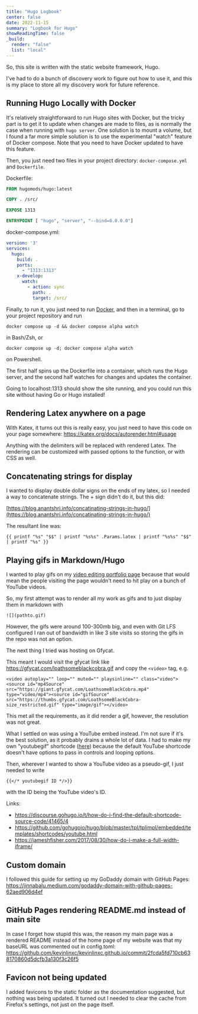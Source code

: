 ```yaml
---
title: "Hugo Logbook"
center: false
date: 2022-11-15
summary: "Logbook for Hugo"
showReadingTime: false
_build:
  render: "false"
  list: "local"
---
```

So, this site is written with the static website framework, Hugo.

I've had to do a bunch of discovery work to figure out how to use it,
and this is my place to store all my discovery work for future reference.

## Running Hugo Locally with Docker
It's relatively straightforward to run Hugo sites with Docker, but the tricky part is to get it to update when changes are made to files, as is normally the case when running
with `hugo server`. One solution is to mount a volume, but I found a far more simple solution is to use the experimental "watch" feature of Docker compose. Note that you need to have Docker updated
to have this feature.

Then, you just need two files in your project directory: `docker-compose.yml` and `Dockerfile`.

Dockerfile:
```Dockerfile
FROM hugomods/hugo:latest

COPY . /src/

EXPOSE 1313

ENTRYPOINT [ "hugo", "server", "--bind=0.0.0.0"] 
```

docker-compose.yml:
```yaml
version: '3'
services:
  hugo:
    build: .
    ports:
      - "1313:1313"
    x-develop:
      watch:
        - action: sync
          path: .
          target: /src/
```

Finally, to run it, you just need to run [Docker](https://docs.docker.com/), and then in a terminal, go to your project repository and run 

```
docker compose up -d && docker compose alpha watch
```
in Bash/Zsh, or
```
docker compose up -d; docker compose alpha watch
```
on Powershell.


The first half spins up the Dockerfile into a container, which runs the Hugo server, and the second half watches for changes and updates the container.

Going to localhost:1313 should show the site running, and you could run this site without having Go or Hugo installed!


## Rendering Latex anywhere on a page
With Katex, it turns out this is really easy, you just need to have this code on your page somewhere: https://katex.org/docs/autorender.html#usage

Anything with the delimiters will be replaced with rendered Latex. The rendering can be customized with passed options to the function, or with CSS as well.


## Concatenating strings for display
I wanted to display double dollar signs on the ends of my latex, so I needed a way to concatenate strings. The + sign didn't do it, but this did:

[https://blog.anantshri.info/concatinating-strings-in-hugo/](https://blog.anantshri.info/concatinating-strings-in-hugo/)

The resultant line was:

`{{ printf "%s" "$$" | printf "%s%s" .Params.latex | printf "%s%s" "$$" | printf "%s" }}`



## Playing gifs in Markdown/Hugo

I wanted to play gifs on my [video editing portfolio page](https://kevinlinxc.com/video_editing/) because that would mean the people visiting
the page wouldn't need to hit play on a bunch of YouTube videos.

So, my first attempt was to render all my work as gifs and to just display them in markdown with
```
![](pathto.gif)
```

However, the gifs were around 100-300mb big, and even with Git LFS configured I ran out of bandwidth in like
3 site visits so storing the gifs in the repo was not an option.

The next thing I tried was hosting on Gfycat.

This meant I would visit the gfycat link like https://gfycat.com/loathsomeblackcobra.gif and copy the `<video>` tag, e.g.
```
<video autoplay="" loop="" muted="" playsinline="" class="video"><source id="mp4Source" src="https://giant.gfycat.com/LoathsomeBlackCobra.mp4" type="video/mp4"><source id="gifSource" src="https://thumbs.gfycat.com/LoathsomeBlackCobra-size_restricted.gif" type="image/gif"></video>
```

This met all the requirements, as it did render a gif, however, the resolution was not great.

What I settled on was using a YouTube embed instead. I'm not sure if it's the best solution, as it probably drains a whole lot of data. I had to make my own "youtubegif" shortcode ([here](https://github.com/kevinlinxc/kevinlinxc.github.io/commit/c6db9af41fcd5e4e511c94667e627dde4283a751#diff-b703d762f460ee960b154ad19649f30d22fd4272920a5d337cd2e9452dd7a96c)) because the
default YouTube shortcode doesn't have options to pass in controls and looping options.

Then, wherever I wanted to show a YouTube video as a pseudo-gif, I just needed to write
```
{{</* youtubegif ID */>}}
```
with the ID being the YouTube video's ID.

Links:
* https://discourse.gohugo.io/t/how-do-i-find-the-default-shortcode-source-code/41465/4
* https://github.com/gohugoio/hugo/blob/master/tpl/tplimpl/embedded/templates/shortcodes/youtube.html
* https://jameshfisher.com/2017/08/30/how-do-i-make-a-full-width-iframe/


## Custom domain
I followed this guide for setting up my GoDaddy domain with GitHub Pages:
https://jinnabalu.medium.com/godaddy-domain-with-github-pages-62aed906d4ef


## GitHub Pages rendering README.md instead of main site
In case I forget how stupid this was, the reason my main page was a rendered README instead of the home page of my website was that my baseURL was commented out in config.toml:
https://github.com/kevinlinxc/kevinlinxc.github.io/commit/2fcda5fd710cb638170860d5dcfb3a130f3c26f5


## Favicon not being updated
I added favicons to the static folder as the documentation suggested, but nothing was being updated. It turned out I needed to clear the cache from Firefox's settings, not just on the page itself.


